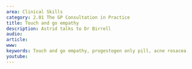 ```yaml
---
area: Clinical Skills
category: 2.01 The GP Consultation in Practice
title: Touch and go empathy
description: Astrid talks to Dr Birrell
audio: 
article: 
www: 
keywords: Touch and go empathy, progestogen only pill, acne rosacea
youtube:
--- 
```

